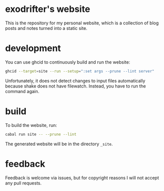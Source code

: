 # exodrifter's website

This is the repository for my personal website, which is a collection of blog
posts and notes turned into a static site.

# development

You can use ghcid to continuously build and run the website:

```sh
ghcid --target=site --run --setup=":set args --prune --lint server"
```

Unfortunately, it does not detect changes to input files automatically because
shake does not have filewatch. Instead, you have to run the command again.

# build

To build the website, run:

```sh
cabal run site -- --prune --lint
```

The generated website will be in the directory `_site`.

# feedback

Feedback is welcome via issues, but for copyright reasons I will not accept any
pull requests.
